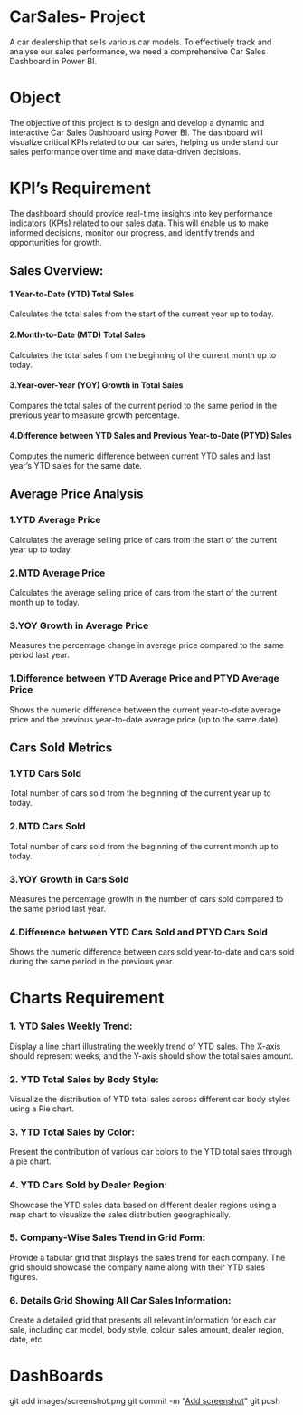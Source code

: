 # CarSales- Project
A car dealership that sells various car models. To effectively track and analyse our sales performance, we need a comprehensive Car Sales Dashboard in Power BI. 

# Object 
 The objective of this project is to design and develop a dynamic and interactive Car Sales Dashboard using Power BI. The dashboard will visualize critical KPIs related to our car sales, helping us understand our sales performance over time and make data-driven decisions.

# KPI’s Requirement
The dashboard should provide real-time insights into key performance indicators (KPIs) related to our sales data. This will enable us to make informed decisions, monitor our progress, and identify trends and opportunities for growth.
## 	Sales Overview:
#### 1.Year-to-Date (YTD) Total Sales

Calculates the total sales from the start of the current year up to today.

#### 2.Month-to-Date (MTD) Total Sales

Calculates the total sales from the beginning of the current month up to today.

#### 3.Year-over-Year (YOY) Growth in Total Sales

Compares the total sales of the current period to the same period in the previous year to measure growth percentage.

#### 4.Difference between YTD Sales and Previous Year-to-Date (PTYD) Sales

Computes the numeric difference between current YTD sales and last year’s YTD sales for the same date.


## Average Price Analysis
### 1.YTD Average Price
Calculates the average selling price of cars from the start of the current year up to today.

### 2.MTD Average Price
Calculates the average selling price of cars from the start of the current month up to today.

### 3.YOY Growth in Average Price
Measures the percentage change in average price compared to the same period last year.

### 1.Difference between YTD Average Price and PTYD Average Price
Shows the numeric difference between the current year-to-date average price and the previous year-to-date average price (up to the same date).

## Cars Sold Metrics
### 1.YTD Cars Sold
Total number of cars sold from the beginning of the current year up to today.

### 2.MTD Cars Sold
Total number of cars sold from the beginning of the current month up to today.

### 3.YOY Growth in Cars Sold
Measures the percentage growth in the number of cars sold compared to the same period last year.

### 4.Difference between YTD Cars Sold and PTYD Cars Sold
Shows the numeric difference between cars sold year-to-date and cars sold during the same period in the previous year.

# Charts Requirement
### 1.	YTD Sales Weekly Trend:
   Display a line chart illustrating the weekly trend of YTD sales. The X-axis should represent weeks, and the Y-axis should show the total sales amount.
   
### 2.	YTD Total Sales by Body Style: 
Visualize the distribution of YTD total sales across different car body styles using a Pie chart.
### 3.	YTD Total Sales by Color:
Present the contribution of various car colors to the YTD total sales through a pie chart.
### 4.	YTD Cars Sold by Dealer Region: 
Showcase the YTD sales data based on different dealer regions using a map chart to visualize the sales distribution geographically.
### 5.	Company-Wise Sales Trend in Grid Form: 
Provide a tabular grid that displays the sales trend for each company. The grid should showcase the company name along with their YTD sales figures.
### 6.	Details Grid Showing All Car Sales Information:
Create a detailed grid that presents all relevant information for each car sale, including car model, body style, colour, sales amount, dealer region, date, etc
# DashBoards
git add images/screenshot.png
git commit -m "[Add screenshot](https://github.com/reddysekhar3524-ship-it/CarSales/blob/main/Screenshot%202025-08-21%20105956.png)"
git push

